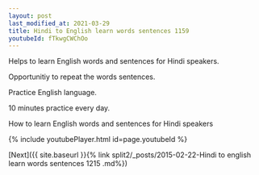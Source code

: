 ```yaml
---
layout: post
last_modified_at: 2021-03-29
title: Hindi to English learn words sentences 1159 
youtubeId: fTkwgCWChOo
---
```

 
 
Helps to learn English words and sentences for Hindi speakers.

Opportunitiy to repeat the words sentences. 

Practice English language. 
 
10 minutes practice every day. 
 
How to learn English words and sentences for Hindi speakers 
 
{% include youtubePlayer.html id=page.youtubeId %}
 
 
[Next]({{ site.baseurl }}{% link  split2/_posts/2015-02-22-Hindi to english learn words sentences 1215 .md%})
 
